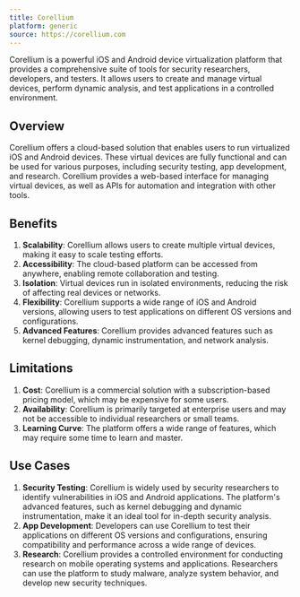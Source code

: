 ```yaml
---
title: Corellium
platform: generic
source: https://corellium.com
---
```


Corellium is a powerful iOS and Android device virtualization platform that provides a comprehensive suite of tools for security researchers, developers, and testers. It allows users to create and manage virtual devices, perform dynamic analysis, and test applications in a controlled environment.

## Overview

Corellium offers a cloud-based solution that enables users to run virtualized iOS and Android devices. These virtual devices are fully functional and can be used for various purposes, including security testing, app development, and research. Corellium provides a web-based interface for managing virtual devices, as well as APIs for automation and integration with other tools.

## Benefits

1. **Scalability**: Corellium allows users to create multiple virtual devices, making it easy to scale testing efforts.
2. **Accessibility**: The cloud-based platform can be accessed from anywhere, enabling remote collaboration and testing.
3. **Isolation**: Virtual devices run in isolated environments, reducing the risk of affecting real devices or networks.
4. **Flexibility**: Corellium supports a wide range of iOS and Android versions, allowing users to test applications on different OS versions and configurations.
5. **Advanced Features**: Corellium provides advanced features such as kernel debugging, dynamic instrumentation, and network analysis.

## Limitations

1. **Cost**: Corellium is a commercial solution with a subscription-based pricing model, which may be expensive for some users.
2. **Availability**: Corellium is primarily targeted at enterprise users and may not be accessible to individual researchers or small teams.
3. **Learning Curve**: The platform offers a wide range of features, which may require some time to learn and master.

## Use Cases

1. **Security Testing**: Corellium is widely used by security researchers to identify vulnerabilities in iOS and Android applications. The platform's advanced features, such as kernel debugging and dynamic instrumentation, make it an ideal tool for in-depth security analysis.
2. **App Development**: Developers can use Corellium to test their applications on different OS versions and configurations, ensuring compatibility and performance across a wide range of devices.
3. **Research**: Corellium provides a controlled environment for conducting research on mobile operating systems and applications. Researchers can use the platform to study malware, analyze system behavior, and develop new security techniques.
